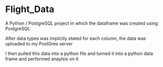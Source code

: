 # Flight_Data

A Python / PostgreSQL project in which the dataframe was created using PostgreSQL 

After data types was implictly stated for each column, the data was uploaded to my PostGres server 

I then pulled this data into a python file and turned it into a python data frame and performed anaylsis on it
